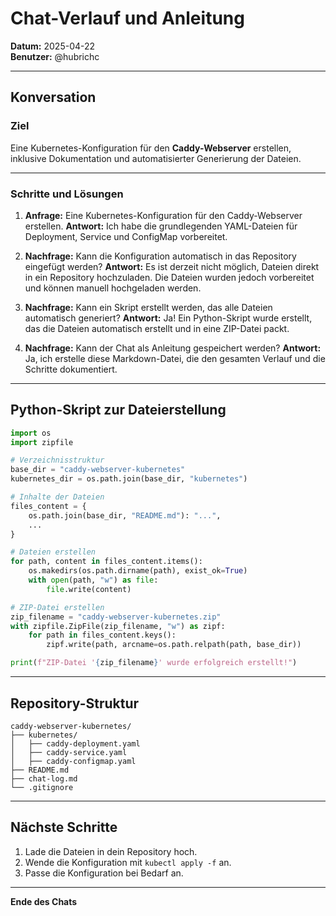 # Chat-Verlauf und Anleitung

**Datum:** 2025-04-22  
**Benutzer:** @hubrichc  

---

## Konversation

### Ziel
Eine Kubernetes-Konfiguration für den **Caddy-Webserver** erstellen, inklusive Dokumentation und automatisierter Generierung der Dateien.

---

### Schritte und Lösungen

1. **Anfrage:** Eine Kubernetes-Konfiguration für den Caddy-Webserver erstellen.
   **Antwort:** Ich habe die grundlegenden YAML-Dateien für Deployment, Service und ConfigMap vorbereitet.

2. **Nachfrage:** Kann die Konfiguration automatisch in das Repository eingefügt werden?
   **Antwort:** Es ist derzeit nicht möglich, Dateien direkt in ein Repository hochzuladen. Die Dateien wurden jedoch vorbereitet und können manuell hochgeladen werden.

3. **Nachfrage:** Kann ein Skript erstellt werden, das alle Dateien automatisch generiert?
   **Antwort:** Ja! Ein Python-Skript wurde erstellt, das die Dateien automatisch erstellt und in eine ZIP-Datei packt.

4. **Nachfrage:** Kann der Chat als Anleitung gespeichert werden?
   **Antwort:** Ja, ich erstelle diese Markdown-Datei, die den gesamten Verlauf und die Schritte dokumentiert.

---

## Python-Skript zur Dateierstellung

```python
import os
import zipfile

# Verzeichnisstruktur
base_dir = "caddy-webserver-kubernetes"
kubernetes_dir = os.path.join(base_dir, "kubernetes")

# Inhalte der Dateien
files_content = {
    os.path.join(base_dir, "README.md"): "...",
    ...
}

# Dateien erstellen
for path, content in files_content.items():
    os.makedirs(os.path.dirname(path), exist_ok=True)
    with open(path, "w") as file:
        file.write(content)

# ZIP-Datei erstellen
zip_filename = "caddy-webserver-kubernetes.zip"
with zipfile.ZipFile(zip_filename, "w") as zipf:
    for path in files_content.keys():
        zipf.write(path, arcname=os.path.relpath(path, base_dir))

print(f"ZIP-Datei '{zip_filename}' wurde erfolgreich erstellt!")
```

---

## Repository-Struktur

```
caddy-webserver-kubernetes/
├── kubernetes/
│   ├── caddy-deployment.yaml
│   ├── caddy-service.yaml
│   ├── caddy-configmap.yaml
├── README.md
├── chat-log.md
└── .gitignore
```

---

## Nächste Schritte

1. Lade die Dateien in dein Repository hoch.
2. Wende die Konfiguration mit `kubectl apply -f` an.
3. Passe die Konfiguration bei Bedarf an.

---

**Ende des Chats**
